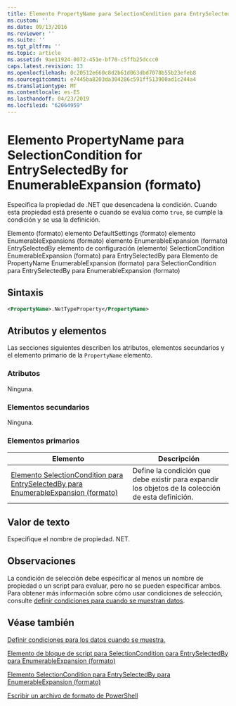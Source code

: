```yaml
---
title: Elemento PropertyName para SelectionCondition para EntrySelectedBy para EnumerableExpansion (formato) | Microsoft Docs
ms.custom: ''
ms.date: 09/13/2016
ms.reviewer: ''
ms.suite: ''
ms.tgt_pltfrm: ''
ms.topic: article
ms.assetid: 9ae11924-0072-451e-bf70-c5ffb25dccc0
caps.latest.revision: 13
ms.openlocfilehash: 0c20512e660c8d2b61d063dbd7078b55b23efeb8
ms.sourcegitcommit: e7445ba8203da304286c591ff513900ad1c244a4
ms.translationtype: MT
ms.contentlocale: es-ES
ms.lasthandoff: 04/23/2019
ms.locfileid: "62064959"
---
```

# <a name="propertyname-element-for-selectioncondition-for-entryselectedby-for-enumerableexpansion-format"></a>Elemento PropertyName para SelectionCondition for EntrySelectedBy for EnumerableExpansion (formato)

Especifica la propiedad de .NET que desencadena la condición. Cuando esta propiedad está presente o cuando se evalúa como `true`, se cumple la condición y se usa la definición.

Elemento (formato) elemento DefaultSettings (formato) elemento EnumerableExpansions (formato) elemento EnumerableExpansion (formato) EntrySelectedBy elemento de configuración (elemento) SelectionCondition EnumerableExpansion (formato) para EntrySelectedBy para Elemento de PropertyName EnumerableExpansion (formato) para SelectionCondition para EntrySelectedBy para EnumerableExpansion (formato)

## <a name="syntax"></a>Sintaxis

```xml
<PropertyName>.NetTypeProperty</PropertyName>
```

## <a name="attributes-and-elements"></a>Atributos y elementos

Las secciones siguientes describen los atributos, elementos secundarios y el elemento primario de la `PropertyName` elemento.

### <a name="attributes"></a>Atributos

Ninguna.

### <a name="child-elements"></a>Elementos secundarios

Ninguna.

### <a name="parent-elements"></a>Elementos primarios

|Elemento|Descripción|
|-------------|-----------------|
|[Elemento SelectionCondition para EntrySelectedBy para EnumerableExpansion (formato)](./selectioncondition-element-for-entryselectedby-for-enumerableexpansion-format.md)|Define la condición que debe existir para expandir los objetos de la colección de esta definición.|

## <a name="text-value"></a>Valor de texto

Especifique el nombre de propiedad. NET.

## <a name="remarks"></a>Observaciones

La condición de selección debe especificar al menos un nombre de propiedad o un script para evaluar, pero no se pueden especificar ambos. Para obtener más información sobre cómo usar condiciones de selección, consulte [definir condiciones para cuando se muestran datos](./defining-conditions-for-displaying-data.md).

## <a name="see-also"></a>Véase también

[Definir condiciones para los datos cuando se muestra.](./defining-conditions-for-displaying-data.md)

[Elemento de bloque de script para SelectionCondition para EntrySelectedBy para EnumerableExpansion (formato)](./scriptblock-element-for-selectioncondition-for-entryselectedby-for-enumerableexpansion-format.md)

[Elemento SelectionCondition para EntrySelectedBy para EnumerableExpansion (formato)](./selectioncondition-element-for-entryselectedby-for-enumerableexpansion-format.md)

[Escribir un archivo de formato de PowerShell](./writing-a-powershell-formatting-file.md)

